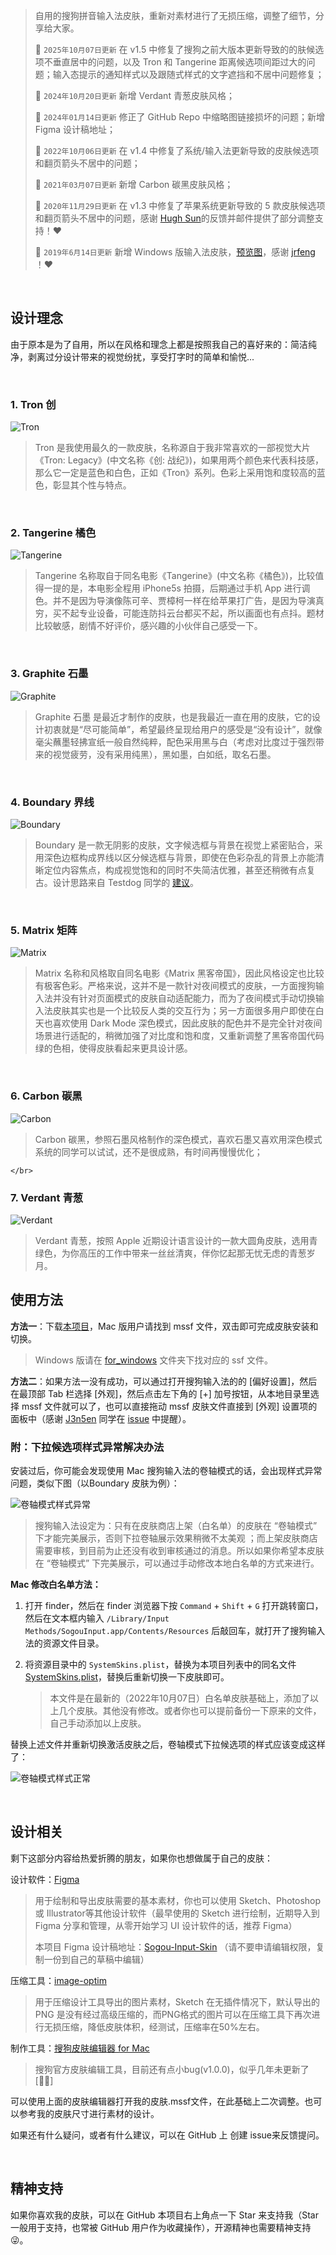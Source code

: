 > 自用的搜狗拼音输入法皮肤，重新对素材进行了无损压缩，调整了细节，分享给大家。
>
> 🔧 `2025年10月07日更新` 在 v1.5 中修复了搜狗之前大版本更新导致的的肤候选项不垂直居中的问题，以及 Tron 和 Tangerine 距离候选项间距过大的问题；输入态提示的通知样式以及跟随式样式的文字遮挡和不居中问题修复；
>
> 🎉 `2024年10月20日更新` 新增 Verdant 青葱皮肤风格；
>
> 🔧 `2024年01月14日更新` 修正了 GitHub Repo 中缩略图链接损坏的问题；新增 Figma 设计稿地址；
>
> 🔧 `2022年10月06日更新` 在 v1.4 中修复了系统/输入法更新导致的皮肤候选项和翻页箭头不居中的问题；
>
> 🎉 `2021年03月07日更新` 新增 Carbon 碳黑皮肤风格；
>
> 🎉 `2020年11月29日更新` 在 v1.3 中修复了苹果系统更新导致的 5 款皮肤候选项和翻页箭头不居中的问题，感谢 [Hugh Sun](https://github.com/Vergegung)的反馈并邮件提供了部分调整支持！❤️
>
> 🎉 `2019年6月14日更新` 新增 Windows 版输入法皮肤，[预览图](./for_windows/skin_preview.md)，感谢 [jrfeng](https://github.com/jrfeng) ！❤️

</br>

## 设计理念

由于原本是为了自用，所以在风格和理念上都是按照我自己的喜好来的：简洁纯净，剥离过分设计带来的视觉纷扰，享受打字时的简单和愉悦...

</br>

### 1. Tron 创

![Tron](https://raw.githubusercontent.com/xiaochunjimmy/Sogou-Input-Skin/master/Images/tron-cover.png)

> Tron 是我使用最久的一款皮肤，名称源自于我非常喜欢的一部视觉大片《Tron: Legacy》(中文名称《创: 战纪》)，如果用两个颜色来代表科技感，那么它一定是蓝色和白色，正如《Tron》系列。色彩上采用饱和度较高的蓝色，彰显其个性与特点。

</br>

### 2. Tangerine 橘色

![Tangerine](https://raw.githubusercontent.com/xiaochunjimmy/Sogou-Input-Skin/master/Images/tangerine-cover.png)

> Tangerine 名称取自于同名电影《Tangerine》(中文名称《橘色》)，比较值得一提的是，本电影全程用 iPhone5s 拍摄，后期通过手机 App 进行调色。并不是因为导演像陈可辛、贾樟柯一样在给苹果打广告，是因为导演真穷，买不起专业设备，可能连防抖云台都买不起，所以画面也有点抖。题材比较敏感，剧情不好评价，感兴趣的小伙伴自己感受一下。

</br>

### 3. Graphite 石墨

![Graphite](https://raw.githubusercontent.com/xiaochunjimmy/Sogou-Input-Skin/master/Images/graphite-cover.png)

> Graphite 石墨 是最近才制作的皮肤，也是我最近一直在用的皮肤，它的设计初衷就是“尽可能简单”，希望最终呈现给用户的感受是“没有设计”，就像毫尖蘸墨轻拂宣纸一般自然纯粹，配色采用黑与白（考虑对比度过于强烈带来的视觉疲劳，没有采用纯黑），黑如墨，白如纸，取名石墨。

</br>

### 4. Boundary 界线

![Boundary](https://raw.githubusercontent.com/xiaochunjimmy/Sogou-Input-Skin/master/Images/boundary-cover.png)

> Boundary 是一款无阴影的皮肤，文字候选框与背景在视觉上紧密贴合，采用深色边框构成界线以区分候选框与背景，即使在色彩杂乱的背景上亦能清晰定位内容焦点，构成视觉饱和的同时不失简洁优雅，甚至还稍微有点复古。设计思路来自 Testdog 同学的 [建议](https://github.com/xiaochunjimmy/Sogou-Input-Skin/issues/3)。

</br>

### 5. Matrix 矩阵

![Matrix](https://raw.githubusercontent.com/xiaochunjimmy/Sogou-Input-Skin/master/Images/matrix-cover.png)

> Matrix 名称和风格取自同名电影《Matrix 黑客帝国》，因此风格设定也比较有极客色彩。严格来说，这并不是一款针对夜间模式的皮肤，一方面搜狗输入法并没有针对页面模式的皮肤自动适配能力，而为了夜间模式手动切换输入法皮肤其实也是一个比较反人类的交互行为；另一方面很多用户即使在白天也喜欢使用 Dark Mode 深色模式，因此皮肤的配色并不是完全针对夜间场景进行适配的，稍微加强了对比度和饱和度，又重新调整了黑客帝国代码绿的色相，使得皮肤看起来更具设计感。

</br>

### 6. Carbon 碳黑

![Carbon](https://raw.githubusercontent.com/xiaochunjimmy/Sogou-Input-Skin/master/Images/carbon-cover.png)

> Carbon 碳黑，参照石墨风格制作的深色模式，喜欢石墨又喜欢用深色模式系统的同学可以试试，还不是很成熟，有时间再慢慢优化；

`</br>`

### 7. Verdant 青葱

![Verdant](https://raw.githubusercontent.com/xiaochunjimmy/Sogou-Input-Skin/master/Images/verdant-cover.png)

> Verdant 青葱，按照 Apple 近期设计语言设计的一款大圆角皮肤，选用青绿色，为你高压的工作中带来一丝丝清爽，伴你忆起那无忧无虑的青葱岁月。

## 使用方法

**方法一**：下载[本项目](https://github.com/xiaochunjimmy/Sogou-Input-Skin)，Mac 版用户请找到 mssf 文件，双击即可完成皮肤安装和切换。

> Windows 版请在 [for_windows](https://github.com/xiaochunjimmy/Sogou-Input-Skin/tree/master/for_windows) 文件夹下找对应的 ssf 文件。

**方法二**：如果方法一没有成功，可以通过打开搜狗输入法的的 [偏好设置]，然后在最顶部 Tab 栏选择 [外观]，然后点击左下角的 [+] 加号按钮，从本地目录里选择 mssf 文件就可以了，也可以直接拖动 mssf 皮肤文件直接到 [外观] 设置项的面板中（感谢 [J3n5en](https://github.com/J3n5en) 同学在 [issue](https://github.com/xiaochunjimmy/Sogou-Input-Skin/issues/1) 中提醒）。

### 附：下拉候选项样式异常解决办法

安装过后，你可能会发现使用 Mac 搜狗输入法的卷轴模式的话，会出现样式异常问题，类似下图（以Boundary 皮肤为例）：

![卷轴模式样式异常](https://raw.githubusercontent.com/xiaochunjimmy/Sogou-Input-Skin/master/Images/sougou-bug.png)

> 搜狗输入法设定为：只有在皮肤商店上架（白名单）的皮肤在 “卷轴模式” 下才能完美展示，否则下拉卷轴展示效果稍微不太美观 ；而上架皮肤商店需要审核，到目前为止还没有收到审核通过的消息。所以如果你希望本皮肤在 “卷轴模式” 下完美展示，可以通过手动修改本地白名单的方式来进行。

**Mac 修改白名单方法：**

1. 打开 finder，然后在 finder 浏览器下按 `Command` + `Shift` + `G` 打开跳转窗口，然后在文本框内输入 `/Library/Input Methods/SogouInput.app/Contents/Resources` 后敲回车，就打开了搜狗输入法的资源文件目录。
2. 将资源目录中的 `SystemSkins.plist`，替换为本项目列表中的同名文件 [SystemSkins.plist](https://github.com/xiaochunjimmy/Sogou-Input-Skin/blob/master/SystemSkins.plist)，替换后重新切换一下皮肤即可。

   > 本文件是在最新的（2022年10月07日）白名单皮肤基础上，添加了以上几个皮肤。其他没有修改。或者你也可以提前备份一下原来的文件，自己手动添加以上皮肤。
   >

替换上述文件并重新切换激活皮肤之后，卷轴模式下拉候选项的样式应该变成这样了：

![卷轴模式样式正常](https://raw.githubusercontent.com/xiaochunjimmy/Sogou-Input-Skin/master/Images/sougou-normal.png)

</br>

## 设计相关

剩下这部分内容给热爱折腾的朋友，如果你也想做属于自己的皮肤：

设计软件：[Figma](https://www.figma.com)

> 用于绘制和导出皮肤需要的基本素材，你也可以使用 Sketch、Photoshop 或 Illustrator等其他设计软件（最早使用的 Sketch 进行绘制，近期导入到 Figma 分享和管理，从零开始学习 UI 设计软件的话，推荐 Figma）
>
> 本项目 Figma 设计稿地址：[Sogou-Input-Skin](https://www.figma.com/file/UJaitBjC4zvEKKfkKKYKzL/Sogou-Input-Skin?type=design&node-id=0%3A1&mode=design&t=sdNgVceT4A04V52r-1) （请不要申请编辑权限，复制一份到自己的草稿中编辑）

压缩工具：[image-optim](https://imageoptim.com)

> 用于压缩设计工具导出的图片素材，Sketch 在无插件情况下，默认导出的 PNG 是没有经过高级压缩的，而PNG格式的图片可以在压缩工具下再次进行无损压缩，降低皮肤体积，经测试，压缩率在50%左右。

制作工具：[搜狗皮肤编辑器 for Mac](https://pinyin.sogou.com/mac/skineditor.php)

> 搜狗官方皮肤编辑工具，目前还有点小bug(v1.0.0)，似乎几年未更新了[🤦‍♀️]

可以使用上面的皮肤编辑器打开我的皮肤.mssf文件，在此基础上二次调整。也可以参考我的皮肤尺寸进行素材的设计。

如果还有什么疑问，或者有什么建议，可以在 GitHub 上 创建 issue来反馈提问。

</br>

## 精神支持

如果你喜欢我的皮肤，可以在 GitHub 本项目右上角点一下 Star 来支持我（Star 一般用于支持，也常被 GitHub 用户作为收藏操作），开源精神也需要精神支持 😜。
